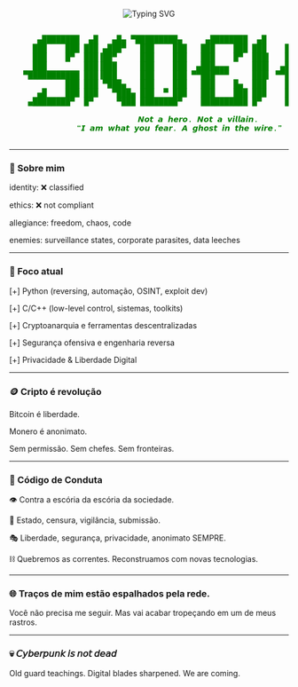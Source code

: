 <!-- animation estilo terminal -->
<p align="center">
  <img src="https://readme-typing-svg.demolab.com?font=Fira+Code&size=22&pause=1000&color=00FF00&center=true&vCenter=true&width=600&lines=booting+system...;verifying+identity...;anonymous+confirmed...;loading+black+ops...;Python+protocols+online...;C%2FC%2B%2B+core+linking...;Cypherpunk+spirit+resurrected...;status%3A+undefined+%E2%9C%93" alt="Typing SVG" />
</p>

<!-- ASCII Art estilo underground -->
<pre align="center">
<span style="color: green">
      ▄████████  ▄█   ▄█▄ ▀█████████▄     ▄████████  ▄█     ▄████████ 
     ███    ███ ███ ▄███▀   ███    ███   ███    ███ ███    ███    ███
     ███    █▀  ███▐██▀     ███    ███   ███    █▀  ███▌   ███    █▀ 
     ███        ███▐███     ███    ███  ▄███▄▄▄     ███▌  ▄███▄▄▄    
   ▀███████████ ███▐███     ███    ███ ▀▀███▀▀▀     ███▌ ▀▀███▀▀▀    
            ███ ███ ▀███▄   ███    ███   ███    █▄  ███    ███    █▄ 
      ▄█    ███ ███   ▀███▄ ███  ▀ ███   ███    ███ ███    ███    ███
    ▄████████▀  █▀     ▀███ ████████▀    ██████████ █▀     ██████████

                     𝙉𝙤𝙩 𝙖 𝙝𝙚𝙧𝙤. 𝙉𝙤𝙩 𝙖 𝙫𝙞𝙡𝙡𝙖𝙞𝙣.
             ❝𝙄 𝙖𝙢 𝙬𝙝𝙖𝙩 𝙮𝙤𝙪 𝙛𝙚𝙖𝙧. 𝘼 𝙜𝙝𝙤𝙨𝙩 𝙞𝙣 𝙩𝙝𝙚 𝙬𝙞𝙧𝙚.❞
</span>
</pre>

---

### 🧠 Sobre mim

identity: ❌ classified

ethics: ❌ not compliant

allegiance: freedom, chaos, code

enemies: surveillance states, corporate parasites, data leeches


---

### 🧩 Foco atual

[+] Python (reversing, automação, OSINT, exploit dev)

[+] C/C++ (low-level control, sistemas, toolkits)

[+] Cryptoanarquia e ferramentas descentralizadas

[+] Segurança ofensiva e engenharia reversa

[+] Privacidade & Liberdade Digital


---

### 🪙 Cripto é revolução

Bitcoin é liberdade.

Monero é anonimato.

Sem permissão. Sem chefes. Sem fronteiras.


---

### 🦾 Código de Conduta

👁 Contra a escória da escória da sociedade.

🚫 Estado, censura, vigilância, submissão.

🎭 Liberdade, segurança, privacidade, anonimato SEMPRE.

⛓ Quebremos as correntes. Reconstruamos com novas tecnologias.


---

### 🌐 Traços de mim estão espalhados pela rede.

Você não precisa me seguir.
Mas vai acabar tropeçando em um de meus rastros.


---

### 💀 𝘊𝘺𝘣𝘦𝘳𝘱𝘶𝘯𝘬 𝘪𝘴 𝘯𝘰𝘵 𝘥𝘦𝘢𝘥

Old guard teachings.
Digital blades sharpened.
We are coming.

